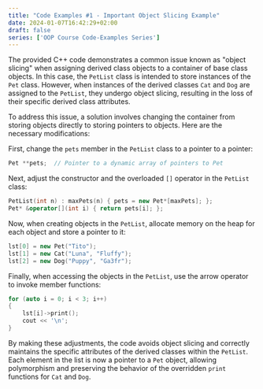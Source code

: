 ```yaml
---
title: "Code Examples #1 - Important Object Slicing Example"
date: 2024-01-07T16:42:29+02:00
draft: false
series: ['OOP Course Code-Examples Series']
---
```




The provided C++ code demonstrates a common issue known as "object slicing" when assigning derived class objects to a container of base class objects. In this case, the `PetList` class is intended to store instances of the `Pet` class. However, when instances of the derived classes `Cat` and `Dog` are assigned to the `PetList`, they undergo object slicing, resulting in the loss of their specific derived class attributes.

To address this issue, a solution involves changing the container from storing objects directly to storing pointers to objects. Here are the necessary modifications:

First, change the `pets` member in the `PetList` class to a pointer to a pointer:

```cpp
Pet **pets;  // Pointer to a dynamic array of pointers to Pet
```

Next, adjust the constructor and the overloaded `[]` operator in the `PetList` class:

```cpp
PetList(int n) : maxPets(n) { pets = new Pet*[maxPets]; };
Pet* &operator[](int i) { return pets[i]; };
```

Now, when creating objects in the `PetList`, allocate memory on the heap for each object and store a pointer to it:

```cpp
lst[0] = new Pet("Tito");
lst[1] = new Cat("Luna", "Fluffy");
lst[2] = new Dog("Puppy", "Ga3fr");
```

Finally, when accessing the objects in the `PetList`, use the arrow operator to invoke member functions:

```cpp
for (auto i = 0; i < 3; i++)
{
    lst[i]->print();
    cout << '\n';
}
```

By making these adjustments, the code avoids object slicing and correctly maintains the specific attributes of the derived classes within the `PetList`. Each element in the list is now a pointer to a `Pet` object, allowing polymorphism and preserving the behavior of the overridden `print` functions for `Cat` and `Dog`.
